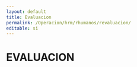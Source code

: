 ```yaml
---
layout: default
title: Evaluacion
permalink: /Operacion/hrm/rhumanos/revaluacion/
editable: si
---
```


# EVALUACION

